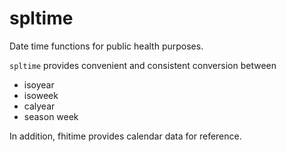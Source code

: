 # spltime
Date time functions for public health purposes.

`spltime` provides convenient and consistent conversion between

- isoyear
- isoweek
- calyear
- season week

In addition, fhitime provides calendar data for reference.
